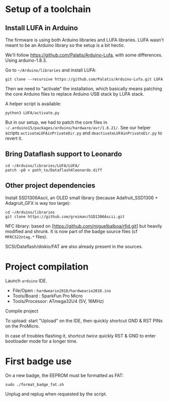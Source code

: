 # Setup of a toolchain

## Install LUFA in Arduino

The firmware is using both Arduino libraries and LUFA libraries. LUFA wasn't meant to be an Arduino library so the setup is a bit hectic.

We'll follow https://github.com/Palatis/Arduino-Lufa, with some differences. Using arduino-1.8.3.

Go to `~/Arduino/libraries` and install LUFA:

```
git clone --recursive https://github.com/Palatis/Arduino-Lufa.git LUFA
```

Then we need to "activate" the installation, which basically means patching the core Arduino files to replace Arduino USB stack by LUFA stack.

A helper script is available:

```
python3 LUFA/activate.py
```

But in our setup, we had to patch the core files in `~/.arduino15/packages/arduino/hardware/avr/1.6.21/`. See our helper scripts `activateLUFAinPrivateDir.py` and `deactivateLUFAinPrivateDir.py` to revert it.

## Bring Dataflash support to Leonardo

```
cd ~/Arduino/libraries/LUFA/LUFA/
patch -p0 < path_to/Dataflash4leonardo.diff
```

## Other project dependencies

Install SSD1306Ascii, an OLED small library (because Adafruit_SSD1306 + Adagruit_GFX is way too large):

```
cd ~/Arduino/libraries
git clone https://github.com/greiman/SSD1306Ascii.git
```

NFC library: based on [https://github.com/miguelbalboa/rfid.git] but heavily modified and shrunk. It is now part of the badge source files (cf `MFRC522ntag.*` files).

SCSI/Dataflash/diskio/FAT are also already present in the sources.

# Project compilation

Launch `arduino` IDE.

* File/Open : `hardweario2018/hardweario2018.ino`
* Tools/Board : SparkFun Pro Micro
* Tools/Processor: ATmega32U4 (5V, 16MHz)

Compile project

To upload: start "Upload" on the IDE, then quickly shortcut GND & RST PINs on the ProMicro.

In case of troubles flashing it, shortcut *twice* quickly RST & GND to enter bootloader mode for a longer time.

# First badge use

On a new badge, the EEPROM must be formatted as FAT:

`sudo ./format_badge_fat.sh`

Unplug and replug when requested by the script.
